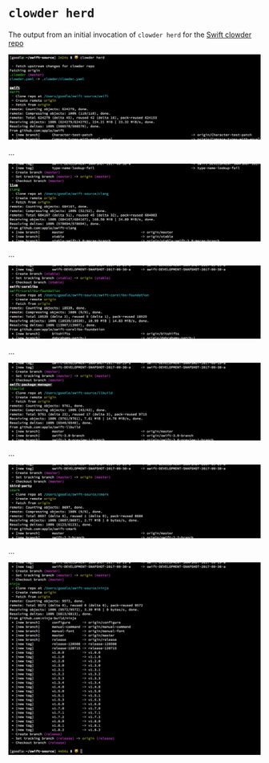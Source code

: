 # `clowder herd`

The output from an initial invocation of `clowder herd` for the [Swift clowder repo](https://github.com/JrGoodle/swift-clowder)

![clowder herd swift](clowder-herd/clowder-herd-1.png)

...

![clowder herd llvm](clowder-herd/clowder-herd-2.png)

...

![clowder herd swift-corelibs](clowder-herd/clowder-herd-3.png)

...

![clowder herd swift-package-manager](clowder-herd/clowder-herd-4.png)

...

![clowder herd third-party](clowder-herd/clowder-herd-5.png)

...

![clowder herd ninja](clowder-herd/clowder-herd-6.png)
